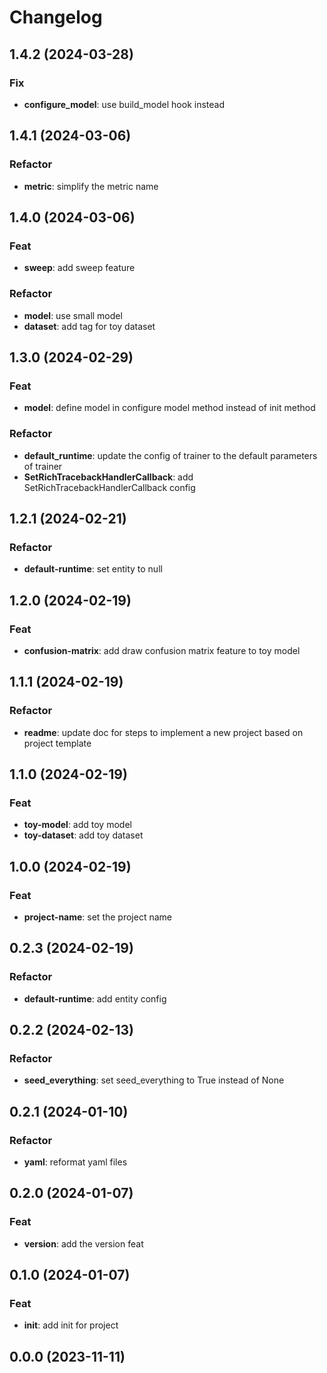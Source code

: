 # Changelog

## 1.4.2 (2024-03-28)

### Fix

- **configure_model**: use build_model hook instead

## 1.4.1 (2024-03-06)

### Refactor

- **metric**: simplify the metric name

## 1.4.0 (2024-03-06)

### Feat

- **sweep**: add sweep feature

### Refactor

- **model**: use small model
- **dataset**: add tag for toy dataset

## 1.3.0 (2024-02-29)

### Feat

- **model**: define model in configure model method instead of init method

### Refactor

- **default_runtime**: update the config of trainer to the default parameters of trainer
- **SetRichTracebackHandlerCallback**: add SetRichTracebackHandlerCallback config

## 1.2.1 (2024-02-21)

### Refactor

- **default-runtime**: set entity to null

## 1.2.0 (2024-02-19)

### Feat

- **confusion-matrix**: add draw confusion matrix feature to toy model

## 1.1.1 (2024-02-19)

### Refactor

- **readme**: update doc for steps to implement a new project based on project template

## 1.1.0 (2024-02-19)

### Feat

- **toy-model**: add toy model
- **toy-dataset**: add toy dataset

## 1.0.0 (2024-02-19)

### Feat

- **project-name**: set the project name

## 0.2.3 (2024-02-19)

### Refactor

- **default-runtime**: add entity config

## 0.2.2 (2024-02-13)

### Refactor

- **seed_everything**: set seed_everything to True instead of None

## 0.2.1 (2024-01-10)

### Refactor

- **yaml**: reformat yaml files

## 0.2.0 (2024-01-07)

### Feat

- **version**: add the version feat

## 0.1.0 (2024-01-07)

### Feat

- **init**: add init for project

## 0.0.0 (2023-11-11)

